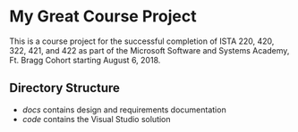 # My Great Course Project

This is a course project for the successful completion of ISTA 220, 420, 322, 421, and 422 as part of the Microsoft Software and Systems Academy, Ft. Bragg Cohort starting August 6, 2018.

## Directory Structure

 - *docs* contains design and requirements documentation
 - *code* contains the Visual Studio solution
